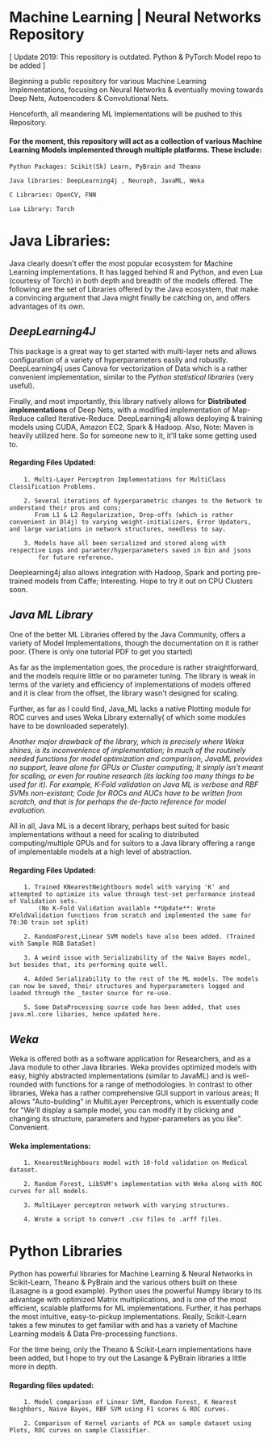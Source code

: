 # **Machine Learning | Neural Networks Repository**

[ Update 2019: This repository is outdated. Python & PyTorch Model repo to be added ]

Beginning a public repository for various Machine Learning Implementations, focusing on Neural Networks & eventually moving towards Deep Nets, Autoencoders & Convolutional Nets. 




Henceforth, all meandering ML Implementations will be pushed to this Repository.






#### For the moment, this repository will act as a collection of various Machine Learning Models implemented through multiple platforms. These include:
    Python Packages: Scikit(Sk) Learn, PyBrain and Theano
    
    Java libraries: DeepLearning4j , Neuroph, JavaML, Weka
    
    C Libraries: OpenCV, FNN
    
    Lua Library: Torch
    
# **Java Libraries:** 
    
Java clearly doesn't offer the most popular ecosystem for Machine Learning implementations. It has lagged behind R and Python, and even Lua (courtesy of Torch) in both depth and breadth of the models offered. The following are the set of Libraries offered by the Java ecosystem, that make a convincing argument that Java might finally be catching on, and offers advantages of its own. 
    
## *DeepLearning4J*

This package is a great way to get started with multi-layer nets and allows configuration of a variety of hyperparameters easily and robustly. DeepLearning4j uses Canova for vectorization of Data which is a rather convenient implementation, similar to the *Python statistical libraries* (very useful). 

Finally, and most importantly, this library natively allows for **Distributed implementations** of Deep Nets, with a modified implementation of Map-Reduce called Iterative-Reduce. DeepLearning4j allows deploying & training models using CUDA, Amazon EC2, Spark & Hadoop. 
Also, Note: Maven is heavily utilized here. So for someone new to it, it'll take some getting used to.

#### Regarding Files Updated:

        1. Multi-Layer Perceptron Implementations for MultiClass Classification Problems.
    
        2. Several iterations of hyperparametric changes to the Network to understand their pros and cons;
           From L1 & L2 Regularization, Drop-offs (which is rather convenient in Dl4j) to varying weight-initializers, Error Updaters, and large variations in network structures, needless to say. 
    
        3. Models have all been serialized and stored along with respective Logs and paramter/hyperparameters saved in bin and jsons
            for future reference.

Deeplearning4j also allows integration with Hadoop, Spark and porting pre-trained models from Caffe; Interesting. Hope to try it out on CPU Clusters soon.

## *Java ML Library*

One of the better ML Libraries offered by the Java Community, offers a variety of Model Implementations, though the documentation on it is rather poor. (There is only one tutorial PDF to get you started)


As far as the implementation goes, the procedure is rather straightforward, and the models require little or no parameter tuning. 
The library is weak in terms of the variety and efficiency of implementations of models offered and it is clear from the offset, the library wasn't designed for scaling. 

Further, as far as I could find, Java_ML lacks a native Plotting module for ROC curves and uses Weka Library externally( of which some modules have to be downloaded seperately).


*Another major drawback of the library, which is precisely where Weka shines, is its inconvenience of implementation; In much of the routinely needed functions for model optimization and comparison, JavaML provides no support, leave alone for GPUs or Cluster computing; It simply isn't meant for scaling, or even for routine research (its lacking too many things to be used for it). For example, K-Fold validation on Java ML is verbose and RBF SVMs non-existant; Code for ROCs and AUCs have to be written from scratch, and that is for perhaps the de-facto reference for model evaluation.*

All in all, Java ML is a decent library, perhaps best suited for basic implementations without a need for scaling to distributed computing/multiple GPUs and for suitors to a Java library offering a range of implementable models at a high level of abstraction.

#### Regarding Files Updated:

        1. Trained KNearestNeightbours model with varying 'K' and attempted to optimize its value through test-set performance instead of Validation sets. 
            (No K-Fold Validation available **Update**: Wrote KFoldValidation functions from scratch and implemented the same for 70:30 train set split) 
    
        2. RandomForest,Linear SVM models have also been added. (Trained with Sample RGB DataSet)
    
        3. A weird issue with Serializability of the Naive Bayes model, but besides that, its performing quite well.
    
        4. Added Serializability to the rest of the ML models. The models can now be saved, their structures and hyperparameters logged and loaded through the _tester source for re-use.
    
        5. Some DataProcessing source code has been added, that uses java.ml.core libaries, hence updated here.
    
## *Weka* 

Weka is offered both as a software application for Researchers, and as a Java module to other Java libraries. Weka provides optimized models with easy, highly abstracted implementations (similar to JavaML) and is well-rounded with functions for a range of methodologies. In contrast to other libraries, Weka has a rather comprehensive GUI support in various areas; It allows "Auto-building" in MultiLayer Perceptrons, which is essentially code for "We'll display a sample model, you can modify it by clicking and changing its structure, parameters and hyper-parameters as you like". Convenient. 


#### Weka implementations: 

        1. KnearestNeighbours model with 10-fold validation on Medical dataset.
        
        2. Random Forest, LibSVM's implementation with Weka along with ROC curves for all models.
        
        3. MultiLayer perceptron network with varying structures.
        
        4. Wrote a script to convert .csv files to .arff files.

        
# **Python Libraries**

Python has powerful libraries for Machine Learning & Neural Networks in Scikit-Learn, Theano & PyBrain and the various others built on these (Lasagne is a good example). Python uses the powerful Numpy library to its advantage with optimized Matrix multiplications, and is one of the most efficient, scalable platforms for ML implementations. 
Further, it has perhaps the most intuitive, easy-to-pickup implementations.
Really, Scikit-Learn takes a few minutes to get familiar with and has a variety of Machine Learning models & Data Pre-processing functions. 

For the time being, only the Theano & Scikit-Learn implementations have been added, but I hope to try out the Lasange & PyBrain libraries a little more in depth. 

#### Regarding files updated:
    
        1. Model comparison of Linear SVM, Random Forest, K Nearest Neighbors, Naive Bayes, RBF SVM using F1 scores & ROC curves.
        
        2. Comparison of Kernel variants of PCA on sample dataset using Plots, ROC curves on sample Classifier.
        
